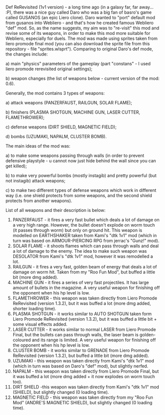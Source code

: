 Def ReRevisited (1v1 version) - a long time ago (in a galaxy far, far away... :P), there was a nice guy called Daro who was a big fan of basro's game called GUSANOS (an epic Liero clone). Daro wanted to "port" default mod from gusanos into Webliero - and that's how he created famous Webliero "def" mod. So, as the name suggests, my aim was to "re-visit" this mod and revise some of its weapons, in order to make this mod more suitable for Webliero, especially for duels. The mod was made using sprites taken from liero promode final mod (you can also download the sprite file from this repository - file "sprites.wlsprt"). Comparing to original Daro's def mode, the changes include:

a) main "physics" parameters of the gameplay (part "constans" - I used liero promode rerevisited original settings);

b) weapon changes (the list of weapons below - current version of the mod: 0.6).

Generally, the mod contains 3 types of weapons:

a) attack weapons (PANZERFAUST, RAILGUN, SOLAR FLAME);

b) finishers (PLASMA SHOTGUN, MACHINE GUN, LASER CUTTER, FLAMETHROWER);

c) defense weapons (DIRT SHIELD, MAGNETIC FIELD);

d) bombs (UZUMAKI, NAPALM, CLUSTER BOMB).

The main ideas of the mod was:

a) to make some weapons passing through walls (in order to prevent defensive playstyle - u cannot now just hide behind the wall since you can get killed);

b) to make very powerful bombs (mostly instagib) and pretty powerful (but not instagib) attack weapons;

c) to make two different types of defense weapons which work in different way (i.e. one shield protects from some weapons, and the second shield protects from another weapons).

List of all weapons and their description is below:

1. PANZERFAUST - it fires a very fast bullet which deals a lot of damage on a very high range. However, the bullet doesn't explode on worm touch (it passes through worm) but only on ground hit. This weapon is modelled on EARTHSHAKER taken from Kami's "dtk 1v1" mod (which in turn was based on ARMOUR-PIERCING RPG from jerrac's "Gunz!" mod).
2. SOLAR FLAME - it shoots flames which can pass through walls and deal a lot of damage to the enemy. The idea to make such weapon was DESOLATOR from Kami's "dtk 1v1" mod, however it was remodelled a lot.
3. RAILGUN - it fires a very fast, golden beam of energy that deals a lot of damage on worm hit. Taken from my "Roo Fun Mod", but buffed a little bit (more dmg added).
4. MACHINE GUN - it fires a series of very fast projectiles. It has large amount of bullets in the magazine. A very useful weapon for finishing off the opponent when his hp level is low.
5. FLAMETHROWER - this weapon was taken directly from Liero Promode ReRevisited (version 1.3.2), but it was buffed a lot (more dmg added, shorter loading time).
6. PLASMA SHOTGUN - it works similar to AUTO SHOTGUN taken form Liero Promode ReRevisited (version 1.3.2), but it was buffed a little bit + some visual effects added.
7. LASER CUTTER - it works similar to normal LASER from Liero Promode Final, but the bullets can pass through walls, the laser beam is golden-coloured and its range is limited. A very useful weapon for finishing off the opponent when his hp level is low.
8. CLUSTER BOMB - it works similar to GRENADE from Liero Promode ReRevisited (version 1.3.2), but buffed a little bit (more dmg added).
9. UZUMAKI - this weapon was taken directly from Kami's "dtk 1v1" mod (which in turn was based on Daro's "def" mod), but slightly nerfed.
10. NAPALM - this weapon was taken directly from Liero Promode Final, but it was buffed a lot (more dmg added + it now explodes on worm touch too).
11. DIRT SHIELD -this weapon was taken directly from Kami's "dtk 1v1" mod (SHIELD), but slightly changed (0 loading time).
12. MAGNETIC FIELD - this weapon was taken directly from my "Roo Fun Mod" (ANDRE'S MAGNETIC SHIELD), but slightly changed (0 loading time).
